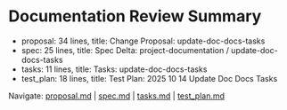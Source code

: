 # Documentation Review Summary

- proposal: 34 lines, title: Change Proposal: update-doc-docs-tasks
- spec: 25 lines, title: Spec Delta: project-documentation / update-doc-docs-tasks
- tasks: 11 lines, title: Tasks: update-doc-docs-tasks
- test_plan: 18 lines, title: Test Plan: 2025 10 14 Update Doc Docs Tasks

Navigate: [proposal.md](./proposal.md) | [spec.md](./spec.md) | [tasks.md](./tasks.md) | [test_plan.md](./test_plan.md)
